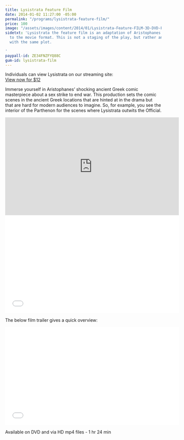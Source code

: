 ```yaml
---
title: Lysistrata Feature Film
date: 2014-01-02 11:27:00 -05:00
permalink: "/programs/lysistrata-feature-film/"
price: 100
image: "/assets/images/content/2014/01/Lysistrata-Feature-FILM-3D-DVD-PACKAGE.jpg"
sidetxt: 'Lysistrata the feature film is an adaptation of Aristophanes'' Lysistrata
  to the movie format. This is not a staging of the play, but rather an adaptation
  with the same plot.

'
paypall-id: ZE34FNZFYQ88C
gum-id: lysistrata-film
---
```


Individuals can view Lysistrata on our streaming site:<script src="https://gumroad.com/js/gumroad.js"></script>\
<a class="gumroad-button" href="https://macmillanfilms.gumroad.com/l/kHZXp">View now for $12 </a>

Immerse yourself in Aristophanes’ shocking ancient Greek comic masterpiece about a sex strike to end war. This production sets the comic scenes in the ancient Greek locations that are hinted at in the drama but that are hard for modern audiences to imagine. So, for example, you see the interior of the Parthenon for the scenes where Lysistrata outwits the Official.

<iframe width="560" height="315" src="https://www.youtube.com/embed/VK6o7XbUxWw" title="YouTube video player" frameborder="0" allow="accelerometer; autoplay; clipboard-write; encrypted-media; gyroscope; picture-in-picture" allowfullscreen></iframe>

<iframe src="//www.youtube.com/embed/sCzmowU7E4U?list=UUEXS3vn0MXMsjkJVdxdaKag&rel=0&modestbranding=1&autohide=1" class="yt" width="560" height="315" frameborder="0" allowfullscreen="allowfullscreen"></iframe>

The below film trailer gives a quick overview:

<iframe src="//www.youtube.com/embed/i9BKdgVqI5I?list=UUEXS3vn0MXMsjkJVdxdaKag&rel=0&modestbranding=1&autohide=1" class="yt" width="560" height="315" frameborder="0" allowfullscreen="allowfullscreen"></iframe>

Available on DVD and via HD mp4 files - 1 hr 24 min